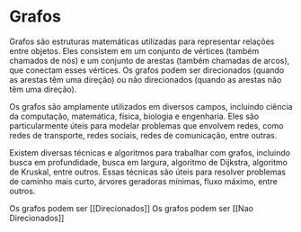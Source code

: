 # Grafos

Grafos são estruturas matemáticas utilizadas para representar relações entre objetos. Eles consistem em um conjunto de vértices (também chamados de nós) e um conjunto de arestas (também chamadas de arcos), que conectam esses vértices. Os grafos podem ser direcionados (quando as arestas têm uma direção) ou não direcionados (quando as arestas não têm uma direção).

Os grafos são amplamente utilizados em diversos campos, incluindo ciência da computação, matemática, física, biologia e engenharia. Eles são particularmente úteis para modelar problemas que envolvem redes, como redes de transporte, redes sociais, redes de comunicação, entre outras.

Existem diversas técnicas e algoritmos para trabalhar com grafos, incluindo busca em profundidade, busca em largura, algoritmo de Dijkstra, algoritmo de Kruskal, entre outros. Essas técnicas são úteis para resolver problemas de caminho mais curto, árvores geradoras mínimas, fluxo máximo, entre outros.

Os grafos podem ser [[Direcionados]]
Os grafos podem ser [[Nao Direcionados]]
